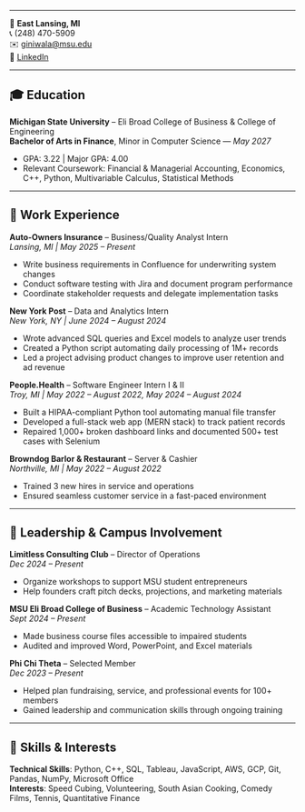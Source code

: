 

<!-- ---
layout: page
title: Resume
subtitle: Aditya (Adi) Giniwala -->
---

📍 **East Lansing, MI**  
📞 (248) 470-5909  
✉️ [giniwala@msu.edu](mailto:giniwala@msu.edu)  
🔗 [LinkedIn](https://linkedin.com/in/adiginiwala)

---

## 🎓 Education

**Michigan State University** – Eli Broad College of Business & College of Engineering  
**Bachelor of Arts in Finance**, Minor in Computer Science — *May 2027*  
- GPA: 3.22 | Major GPA: 4.00  
- Relevant Coursework: Financial & Managerial Accounting, Economics, C++, Python, Multivariable Calculus, Statistical Methods

---

## 💼 Work Experience

**Auto-Owners Insurance** – Business/Quality Analyst Intern  
*Lansing, MI | May 2025 – Present*  
- Write business requirements in Confluence for underwriting system changes  
- Conduct software testing with Jira and document program performance  
- Coordinate stakeholder requests and delegate implementation tasks

**New York Post** – Data and Analytics Intern  
*New York, NY | June 2024 – August 2024*  
- Wrote advanced SQL queries and Excel models to analyze user trends  
- Created a Python script automating daily processing of 1M+ records  
- Led a project advising product changes to improve user retention and ad revenue

**People.Health** – Software Engineer Intern I & II  
*Troy, MI | May 2022 – August 2022, May 2024 – August 2024*  
- Built a HIPAA-compliant Python tool automating manual file transfer  
- Developed a full-stack web app (MERN stack) to track patient records  
- Repaired 1,000+ broken dashboard links and documented 500+ test cases with Selenium

**Browndog Barlor & Restaurant** – Server & Cashier  
*Northville, MI | May 2022 – August 2022*  
- Trained 3 new hires in service and operations  
- Ensured seamless customer service in a fast-paced environment

---

## 🧠 Leadership & Campus Involvement

**Limitless Consulting Club** – Director of Operations  
*Dec 2024 – Present*  
- Organize workshops to support MSU student entrepreneurs  
- Help founders craft pitch decks, projections, and marketing materials

**MSU Eli Broad College of Business** – Academic Technology Assistant  
*Sept 2024 – Present*  
- Made business course files accessible to impaired students  
- Audited and improved Word, PowerPoint, and Excel materials

**Phi Chi Theta** – Selected Member  
*Dec 2023 – Present*  
- Helped plan fundraising, service, and professional events for 100+ members  
- Gained leadership and communication skills through ongoing training

---

## 🧰 Skills & Interests

**Technical Skills**: Python, C++, SQL, Tableau, JavaScript, AWS, GCP, Git, Pandas, NumPy, Microsoft Office  
**Interests**: Speed Cubing, Volunteering, South Asian Cooking, Comedy Films, Tennis, Quantitative Finance

